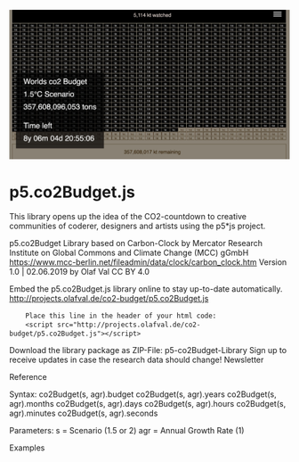 ![co2-countdown](co2-countdown.jpg)

# p5.co2Budget.js
This library opens up the idea of the CO2-countdown to creative communities of coderer, designers and artists using the p5*js project.

p5.co2Budget Library
based on Carbon-Clock
by Mercator Research Institute on Global Commons and Climate Change (MCC) gGmbH
https://www.mcc-berlin.net/fileadmin/data/clock/carbon_clock.htm
Version 1.0 | 02.06.2019
by Olaf Val
CC BY 4.0 

Embed the p5.co2Budget.js library online to stay up-to-date automatically.
http://projects.olafval.de/co2-budget/p5.co2Budget.js

		Place this line in the header of your html code:
		<script src="http://projects.olafval.de/co2-budget/p5.co2Budget.js"></script>
	
Download the library package as ZIP-File:
p5-co2Budget-Library
Sign up to receive updates in case the research data should change!
Newsletter


Reference

Syntax:
co2Budget(s, agr).budget
co2Budget(s, agr).years
co2Budget(s, agr).months
co2Budget(s, agr).days
co2Budget(s, agr).hours
co2Budget(s, agr).minutes
co2Budget(s, agr).seconds

Parameters:
s = Scenario (1.5 or 2)
agr = Annual Growth Rate (1)

 

Examples
